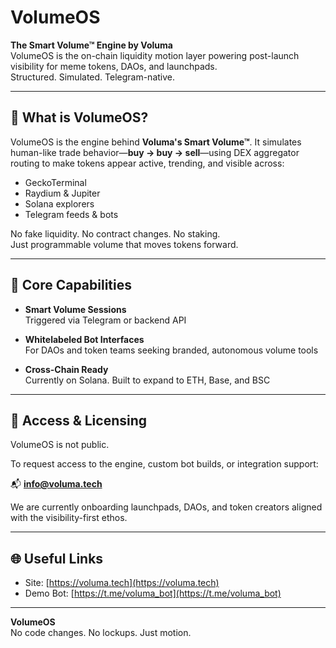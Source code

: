 # VolumeOS

**The Smart Volume™ Engine by Voluma**  
VolumeOS is the on-chain liquidity motion layer powering post-launch visibility for meme tokens, DAOs, and launchpads.  
Structured. Simulated. Telegram-native.

---

## 🧠 What is VolumeOS?

VolumeOS is the engine behind **Voluma's Smart Volume™**. It simulates human-like trade behavior—**buy → buy → sell**—using DEX aggregator routing to make tokens appear active, trending, and visible across:

- GeckoTerminal
- Raydium & Jupiter
- Solana explorers
- Telegram feeds & bots

No fake liquidity. No contract changes. No staking.  
Just programmable volume that moves tokens forward.

---

## 🔧 Core Capabilities

- **Smart Volume Sessions**  
  Triggered via Telegram or backend API

- **Whitelabeled Bot Interfaces**  
  For DAOs and token teams seeking branded, autonomous volume tools

- **Cross-Chain Ready**  
  Currently on Solana. Built to expand to ETH, Base, and BSC

---

## 🔐 Access & Licensing

VolumeOS is not public.

To request access to the engine, custom bot builds, or integration support:

📬 **info@voluma.tech**

We are currently onboarding launchpads, DAOs, and token creators aligned with the visibility-first ethos.

---

## 🌐 Useful Links

- Site: [https://voluma.tech](https://voluma.tech)  
- Demo Bot: [https://t.me/voluma_bot](https://t.me/voluma_bot)

---

**VolumeOS**  
No code changes. No lockups. Just motion.
